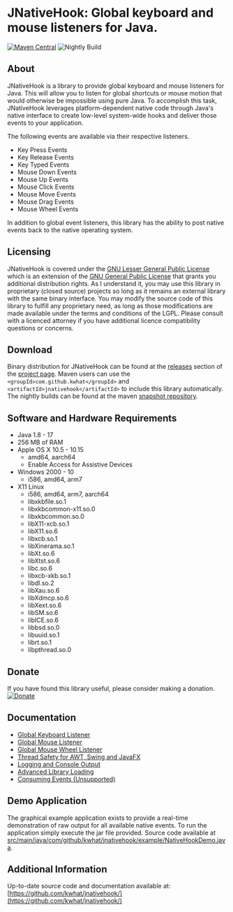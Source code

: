 JNativeHook: Global keyboard and mouse listeners for Java.
==========================================================

[![Maven Central](https://maven-badges.herokuapp.com/maven-central/com.github.kwhat/jnativehook/badge.svg)](https://maven-badges.herokuapp.com/maven-central/com.github.kwhat/jnativehook)
![Nightly Build](https://github.com/kwhat/jnativehook/workflows/Nightly%20Build/badge.svg)

## About
JNativeHook is a library to provide global keyboard and mouse listeners for Java.  This will allow you to listen for
global shortcuts or mouse motion that would otherwise be impossible using pure Java.  To accomplish this task,
JNativeHook leverages platform-dependent native code through Java's native interface to create low-level system-wide
hooks and deliver those events to your application.

The following events are available via their respective listeners.
* Key Press Events
* Key Release Events
* Key Typed Events
* Mouse Down Events
* Mouse Up Events
* Mouse Click Events
* Mouse Move Events
* Mouse Drag Events
* Mouse Wheel Events

In addition to global event listeners, this library has the ability to post native events back to the native operating
system.

## Licensing
JNativeHook is covered under the [GNU Lesser General Public License](COPYING.LESSER.md) which is an extension of the
[GNU General Public License](COPYING.md) that grants you additional distribution rights.  As I understand it, you may
use this library in proprietary (closed source) projects so long as it remains an external library with the same binary
interface.  You may modify the source code of this library to fulfill any proprietary need, as long as those
modifications are made available under the terms and conditions of the LGPL.  Please consult with a licenced attorney
if you have additional licence compatibility questions or concerns.

## Download
Binary distribution for JNativeHook can be found at the
[releases](https://github.com/kwhat/jnativehook/releases) section of the
[project page](https://github.com/kwhat/jnativehook).  Maven users can
use the `<groupId>com.github.kwhat</groupId>` and `<artifactId>jnativehook</artifactId>`
to include this library automatically.  The nightly builds can be found at the maven
[snapshot repository](https://oss.sonatype.org/content/repositories/snapshots/com/github/kwhat/jnativehook/2.2-SNAPSHOT).

## Software and Hardware Requirements
* Java 1.8 - 17
* 256 MB of RAM
* Apple OS X 10.5 - 10.15
    * amd64, aarch64
    * Enable Access for Assistive Devices
* Windows 2000 - 10
    * i586, amd64, arm7
* X11 Linux
    * i586, amd64, arm7, aarch64
    * libxkbfile.so.1
    * libxkbcommon-x11.so.0
    * libxkbcommon.so.0
    * libX11-xcb.so.1
    * libX11.so.6
    * libxcb.so.1
    * libXinerama.so.1
    * libXt.so.6
    * libXtst.so.6
    * libc.so.6
    * libxcb-xkb.so.1
    * libdl.so.2
    * libXau.so.6
    * libXdmcp.so.6
    * libXext.so.6
    * libSM.so.6
    * libICE.so.6
    * libbsd.so.0
    * libuuid.so.1
    * librt.so.1
    * libpthread.so.0

## Donate
If you have found this library useful, please consider making a donation.
[![Donate](https://www.paypalobjects.com/en_US/i/btn/btn_donate_LG.gif)](https://www.paypal.com/cgi-bin/webscr?cmd=_s-xclick&hosted_button_id=UPMHT4ZFBTCBL)

## Documentation
* [Global Keyboard Listener](doc/Keyboard.md)
* [Global Mouse Listener](doc/Mouse.md)
* [Global Mouse Wheel Listener](doc/MouseWheel.md)
* [Thread Safety for AWT, Swing and JavaFX](doc/Swing.md)
* [Logging and Console Output](doc/ConsoleOutput.md)
* [Advanced Library Loading](doc/LibraryLoading.md)
* [Consuming Events (Unsupported)](doc/ConsumingEvents.md)

## Demo Application
The graphical example application exists to provide a real-time demonstration of raw output for all available native
events.  To run the application simply execute the jar file provided. Source code available at
[src/main/java/com/github/kwhat/jnativehook/example/NativeHookDemo.java](src/main/java/com/github/kwhat/jnativehook/example/NativeHookDemo.java).

## Additional Information
Up-to-date source code and documentation available at:
[https://github.com/kwhat/jnativehook/](https://github.com/kwhat/jnativehook/)
